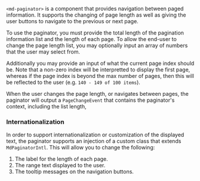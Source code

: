 `<md-paginator>` is a component that provides navigation between paged information. It supports
 the changing of page length as well as giving the user buttons to navigate to the previous or next
 page.

<!-- example(pagination-overview) -->

To use the paginator, you must provide the total length of the pagination information list and
the length of each page. To allow the end-user to change the page length list, you may optionally
input an array of numbers that the user may select from.

Additionally you may provide an input of what the current page index should be. Note that
a non-zero index will be interpretted to display the first page, whereas if the page index is beyond
the max number of pages, then this will be reflected to the user (e.g. `140 - 149 of 100 items`).

When the user changes the page length, or navigates between pages, the paginator will output a
`PageChangeEvent` that contains the paginator's context, including the list length,

### Internationalization
In order to support internationalization or customization of the displayed text, the paginator
supports an injection of a custom class that extends `MdPaginatorIntl`. This will allow you to
change the following:
 1. The label for the length of each page.
 2. The range text displayed to the user.
 3. The tooltip messages on the navigation buttons.
